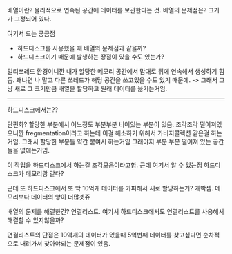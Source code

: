 
배열이란? 물리적으로 연속된 공간에 데이터를 보관한다는 것.
배열의 문제점은? 크기가 고정되어 있다.

여기서 드는 궁금점 
- 하드디스크를 사용했을 때 배열의 문제점과 같을까?
- 하드디스크이기 때문에 발생하는 장점이 있을 수도 있는가?

멀티쓰레드 환경이니깐 내가 할당한 메모리 공간에서 맘대로 뒤에 연속해서 생성하기 힘듬. 왜냐면 나 말고 다른 쓰레드가 해당 공간을 쓰고있을 수도 있기 때문에. -> 그래서 그냥 새로 그 크기만큼 배열을 할당하고 원래 데이터를 옮기는거임.

----
하드디스크에서는??

단편화? 할당한 부분에서 어느정도 부분부분 비어있는 부분이 있음.
조각조각 떨어져있으니깐 fregmentation이라고 하는데 이걸 해소하기 위해서 가비지콜렉션 같은걸 하는거임. 그래서 할당한 부분들 약간 붙여서 하는거임 그래야지 부분 부분 떨어져 있는 공간들을 없애는거임.

이 작업을 하드디스크에서 하는걸 조각모음이라고함.
 근데 여기서 알 수 있는점 하드디스크가 메모리랑 같다?


근데 또 하드디스크에서 또 막 10억개 데이터를 카피해서 새로 할당하는거? 개빡셈. 메모리보다 데이터의 양이 더많겟쥬


배열의 문제를 해결한건? 연결리스트.
여기서 하드디스크에서도 연결리스트를 사용해서 해결할 수 있지않을까?

연결리스트의 단점은 10억개의 데이터가 있을때 5억번째 데이터를 찾고싶다면 순차적으로 내려가서 찾아야되는 문제점이 있음.






